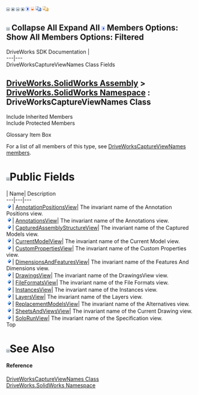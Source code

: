 ![](dotnetimages/collapse.gif) ![](dotnetimages/expand.gif) ![](dotnetimages/collapse.gif) ![](dotnetimages/expand.gif) ![](dotnetimages/drpdown.gif) ![](dotnetimages/drpdown_orange.gif) ![](dotnetimages/copycode.gif) ![](dotnetimages/copycodeHighlight.gif)

![](dotnetimages/collapse.gif) Collapse All Expand All ![](dotnetimages/drpdown.gif) Members Options: Show All  Members Options: Filtered   
---  
DriveWorks SDK Documentation  |   
---|---  
DriveWorksCaptureViewNames Class Fields   
  
[DriveWorks.SolidWorks Assembly](topic13342.md) > [DriveWorks.SolidWorks Namespace](topic13345.md) : DriveWorksCaptureViewNames Class  
---  
  
Include Inherited Members    
Include Protected Members    


Glossary Item Box

For a list of all members of this type, see [DriveWorksCaptureViewNames members](topic13546.md).

# ![](dotnetimages/collapse.gif)Public Fields

| Name| Description  
---|---|---  
![Public Field](dotnetimages/publicField.gif)| [AnnotationPositionsView](topic13551.md)| The invariant name of the Annotation Positions view.   
![Public Field](dotnetimages/publicField.gif)| [AnnotationsView](topic13552.md)| The invariant name of the Annotations view.   
![Public Field](dotnetimages/publicField.gif)| [CapturedAssemblyStructureView](topic13553.md)| The invariant name of the Captured Models view.   
![Public Field](dotnetimages/publicField.gif)| [CurrentModelView](topic13554.md)| The invariant name of the Current Model view.   
![Public Field](dotnetimages/publicField.gif)| [CustomPropertiesView](topic13555.md)| The invariant name of the Custom Properties view.   
![Public Field](dotnetimages/publicField.gif)| [DimensionsAndFeaturesView](topic13556.md)| The invariant name of the Features And Dimensions view.   
![Public Field](dotnetimages/publicField.gif)| [DrawingsView](topic13557.md)| The invariant name of the DrawingsView view.   
![Public Field](dotnetimages/publicField.gif)| [FileFormatsView](topic13558.md)| The invariant name of the File Formats view.   
![Public Field](dotnetimages/publicField.gif)| [InstancesView](topic13559.md)| The invariant name of the Instances view.   
![Public Field](dotnetimages/publicField.gif)| [LayersView](topic13560.md)| The invariant name of the Layers view.   
![Public Field](dotnetimages/publicField.gif)| [ReplacementModelsView](topic13561.md)| The invariant name of the Alternatives view.   
![Public Field](dotnetimages/publicField.gif)| [SheetsAndViewsView](topic13562.md)| The invariant name of the Current Drawing view.   
![Public Field](dotnetimages/publicField.gif)| [SoloRunView](topic13563.md)| The invariant name of the Specification view.   
Top

# ![](dotnetimages/collapse.gif)See Also

#### Reference

[DriveWorksCaptureViewNames Class](topic13545.md)   
[DriveWorks.SolidWorks Namespace](topic13345.md)


